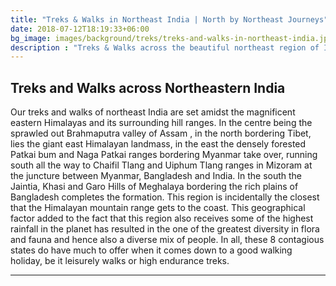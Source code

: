 ```yaml
---
title: "Treks & Walks in Northeast India | North by Northeast Journeys"
date: 2018-07-12T18:19:33+06:00
bg_image: images/background/treks/treks-and-walks-in-northeast-india.jpg
description : "Treks & Walks across the beautiful northeast region of India. From the high eastern Himalayas to the lesser hill ranges of Northeastern India."
---
```


## Treks and Walks across Northeastern India

Our treks and walks of northeast India are set amidst the magnificent eastern Himalayas and its surrounding hill ranges. In the centre being the sprawled out Brahmaputra valley of Assam , in the north bordering Tibet, lies  the giant east Himalayan landmass, in the east the densely forested Patkai bum and Naga Patkai ranges bordering Myanmar take over, running south all the way to Chaifil Tlang and Uiphum Tlang ranges in Mizoram at the juncture between Myanmar, Bangladesh and India. In the south the Jaintia, Khasi and Garo Hills of Meghalaya bordering the rich plains of Bangladesh completes the formation. This region is incidentally the closest that the Himalayan mountain range gets to the coast. This geographical factor added to the fact that this region also receives some of the highest rainfall in the planet has resulted in the one of the greatest diversity in flora and fauna and hence also a diverse mix of people.  In all, these 8 contagious states do have much to offer when it comes down to a good walking holiday, be it  leisurely walks or high endurance treks.

---